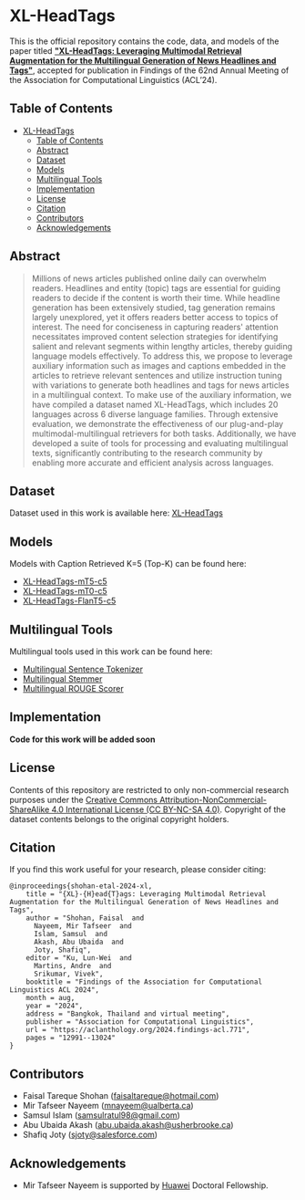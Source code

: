 # XL-HeadTags

This is the official repository contains the code, data, and models of the paper titled [**"XL-HeadTags: Leveraging Multimodal Retrieval Augmentation for the Multilingual Generation of News Headlines and Tags"**](https://aclanthology.org/2024.findings-acl.771/), accepted for publication in Findings of the 62nd Annual Meeting of the Association for Computational Linguistics (ACL’24).

## Table of Contents

- [XL-HeadTags](#xl-headtags)
  - [Table of Contents](#table-of-contents)
  - [Abstract](#abstract)
  - [Dataset](#dataset)
  - [Models](#Models)
  - [Multilingual Tools](#multilingual-tools)
  - [Implementation](#implementation)
  - [License](#license)
  - [Citation](#citation)
  - [Contributors](#contributors)
  - [Acknowledgements](#acknowledgements)

## Abstract
> Millions of news articles published online daily can overwhelm readers. Headlines and entity (topic) tags are essential for guiding readers to decide if the content is worth their time. While headline generation has been extensively studied, tag generation remains largely unexplored, yet it offers readers better access to topics of interest. The need for conciseness in capturing readers' attention necessitates improved content selection strategies for identifying salient and relevant segments within lengthy articles, thereby guiding language models effectively. To address this, we propose to leverage auxiliary information such as images and captions embedded in the articles to retrieve relevant sentences and utilize instruction tuning with variations to generate both headlines and tags for news articles in a multilingual context. To make use of the auxiliary information, we have compiled a dataset named XL-HeadTags, which includes 20 languages across 6 diverse language families. Through extensive evaluation, we demonstrate the effectiveness of our plug-and-play multimodal-multilingual retrievers for both tasks. Additionally, we have developed a suite of tools for processing and evaluating multilingual texts, significantly contributing to the research community by enabling more accurate and efficient analysis across languages.

## Dataset
Dataset used in this work is available here: [XL-HeadTags](https://huggingface.co/datasets/faisaltareque/XL-HeadTags)

## Models
Models with Caption Retrieved K=5 (Top-K) can be found here:
- [XL-HeadTags-mT5-c5](https://huggingface.co/faisaltareque/XL-HeadTags-mT5-c5)
- [XL-HeadTags-mT0-c5](https://huggingface.co/faisaltareque/XL-HeadTags-mT0-c5)
- [XL-HeadTags-FlanT5-c5](https://huggingface.co/faisaltareque/XL-HeadTags-FlanT5-c5)

## Multilingual Tools
Multilingual tools used in this work can be found here:
- [Multilingual Sentence Tokenizer](https://github.com/faisaltareque/Multilingual-Sentence-Tokenizer)
- [Multilingual Stemmer](https://github.com/faisaltareque/Multilingual-Stemmer)
- [Multilingual ROUGE Scorer](https://github.com/faisaltareque/Multilingual-Rouge-Scorer/tree/main)

## Implementation
**Code for this work will be added soon**

## License
Contents of this repository are restricted to only non-commercial research purposes under the [Creative Commons Attribution-NonCommercial-ShareAlike 4.0 International License (CC BY-NC-SA 4.0)](https://creativecommons.org/licenses/by-nc-sa/4.0/). Copyright of the dataset contents belongs to the original copyright holders.

## Citation
If you find this work useful for your research, please consider citing:
```
@inproceedings{shohan-etal-2024-xl,
    title = "{XL}-{H}ead{T}ags: Leveraging Multimodal Retrieval Augmentation for the Multilingual Generation of News Headlines and Tags",
    author = "Shohan, Faisal  and
      Nayeem, Mir Tafseer  and
      Islam, Samsul  and
      Akash, Abu Ubaida  and
      Joty, Shafiq",
    editor = "Ku, Lun-Wei  and
      Martins, Andre  and
      Srikumar, Vivek",
    booktitle = "Findings of the Association for Computational Linguistics ACL 2024",
    month = aug,
    year = "2024",
    address = "Bangkok, Thailand and virtual meeting",
    publisher = "Association for Computational Linguistics",
    url = "https://aclanthology.org/2024.findings-acl.771",
    pages = "12991--13024"
}
```

## Contributors
- Faisal Tareque Shohan (faisaltareque@hotmail.com)
- Mir Tafseer Nayeem (mnayeem@ualberta.ca)
- Samsul Islam (samsulratul98@gmail.com)
- Abu Ubaida Akash (abu.ubaida.akash@usherbrooke.ca)
- Shafiq Joty (sjoty@salesforce.com)

## Acknowledgements
- Mir Tafseer Nayeem is supported by [Huawei](https://digitalpower.huawei.com/en/) Doctoral Fellowship.